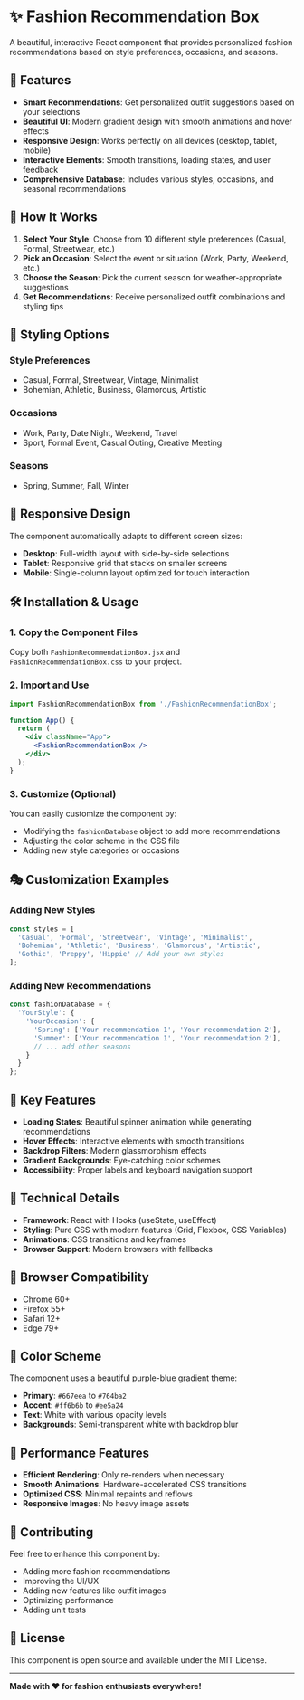 # ✨ Fashion Recommendation Box

A beautiful, interactive React component that provides personalized fashion recommendations based on style preferences, occasions, and seasons.

## 🎯 Features

- **Smart Recommendations**: Get personalized outfit suggestions based on your selections
- **Beautiful UI**: Modern gradient design with smooth animations and hover effects
- **Responsive Design**: Works perfectly on all devices (desktop, tablet, mobile)
- **Interactive Elements**: Smooth transitions, loading states, and user feedback
- **Comprehensive Database**: Includes various styles, occasions, and seasonal recommendations

## 🚀 How It Works

1. **Select Your Style**: Choose from 10 different style preferences (Casual, Formal, Streetwear, etc.)
2. **Pick an Occasion**: Select the event or situation (Work, Party, Weekend, etc.)
3. **Choose the Season**: Pick the current season for weather-appropriate suggestions
4. **Get Recommendations**: Receive personalized outfit combinations and styling tips

## 🎨 Styling Options

### Style Preferences
- Casual, Formal, Streetwear, Vintage, Minimalist
- Bohemian, Athletic, Business, Glamorous, Artistic

### Occasions
- Work, Party, Date Night, Weekend, Travel
- Sport, Formal Event, Casual Outing, Creative Meeting

### Seasons
- Spring, Summer, Fall, Winter

## 📱 Responsive Design

The component automatically adapts to different screen sizes:
- **Desktop**: Full-width layout with side-by-side selections
- **Tablet**: Responsive grid that stacks on smaller screens
- **Mobile**: Single-column layout optimized for touch interaction

## 🛠️ Installation & Usage

### 1. Copy the Component Files
Copy both `FashionRecommendationBox.jsx` and `FashionRecommendationBox.css` to your project.

### 2. Import and Use
```jsx
import FashionRecommendationBox from './FashionRecommendationBox';

function App() {
  return (
    <div className="App">
      <FashionRecommendationBox />
    </div>
  );
}
```

### 3. Customize (Optional)
You can easily customize the component by:
- Modifying the `fashionDatabase` object to add more recommendations
- Adjusting the color scheme in the CSS file
- Adding new style categories or occasions

## 🎭 Customization Examples

### Adding New Styles
```jsx
const styles = [
  'Casual', 'Formal', 'Streetwear', 'Vintage', 'Minimalist', 
  'Bohemian', 'Athletic', 'Business', 'Glamorous', 'Artistic',
  'Gothic', 'Preppy', 'Hippie' // Add your own styles
];
```

### Adding New Recommendations
```jsx
const fashionDatabase = {
  'YourStyle': {
    'YourOccasion': {
      'Spring': ['Your recommendation 1', 'Your recommendation 2'],
      'Summer': ['Your recommendation 1', 'Your recommendation 2'],
      // ... add other seasons
    }
  }
};
```

## 🌟 Key Features

- **Loading States**: Beautiful spinner animation while generating recommendations
- **Hover Effects**: Interactive elements with smooth transitions
- **Backdrop Filters**: Modern glassmorphism effects
- **Gradient Backgrounds**: Eye-catching color schemes
- **Accessibility**: Proper labels and keyboard navigation support

## 🔧 Technical Details

- **Framework**: React with Hooks (useState, useEffect)
- **Styling**: Pure CSS with modern features (Grid, Flexbox, CSS Variables)
- **Animations**: CSS transitions and keyframes
- **Browser Support**: Modern browsers with fallbacks

## 📱 Browser Compatibility

- Chrome 60+
- Firefox 55+
- Safari 12+
- Edge 79+

## 🎨 Color Scheme

The component uses a beautiful purple-blue gradient theme:
- **Primary**: `#667eea` to `#764ba2`
- **Accent**: `#ff6b6b` to `#ee5a24`
- **Text**: White with various opacity levels
- **Backgrounds**: Semi-transparent white with backdrop blur

## 🚀 Performance Features

- **Efficient Rendering**: Only re-renders when necessary
- **Smooth Animations**: Hardware-accelerated CSS transitions
- **Optimized CSS**: Minimal repaints and reflows
- **Responsive Images**: No heavy image assets

## 🤝 Contributing

Feel free to enhance this component by:
- Adding more fashion recommendations
- Improving the UI/UX
- Adding new features like outfit images
- Optimizing performance
- Adding unit tests

## 📄 License

This component is open source and available under the MIT License.

---

**Made with ❤️ for fashion enthusiasts everywhere!**
